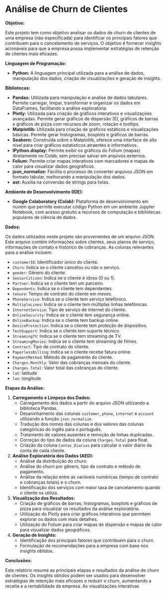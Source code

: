 # Análise de Churn de Clientes

**Objetivo:**

Este projeto tem como objetivo analisar os dados de churn de clientes de uma empresa (não especificada) para identificar os principais fatores que contribuem para o cancelamento de serviços. O objetivo é fornecer insights acionáveis para que a empresa possa implementar estratégias de retenção de clientes mais eficazes.

**Linguagem de Programação:**

*   **Python:** A linguagem principal utilizada para a análise de dados, manipulação dos dados, criação de visualizações e geração de insights.

**Bibliotecas:**

*   **Pandas:** Utilizada para manipulação e análise de dados tabulares. Permite carregar, limpar, transformar e organizar os dados em DataFrames, facilitando a análise exploratória.
*   **Plotly:** Utilizada para criação de gráficos interativos e visualizações avançadas. Permite gerar gráficos de dispersão 3D, gráficos de barras e gráficos de pizza com recursos de zoom, rotação e tooltips.
*   **Matplotlib:** Utilizada para criação de gráficos estáticos e visualizações básicas. Permite gerar histogramas, boxplots e gráficos de barras.
*   **Seaborn:** Construída sobre o Matplotlib, oferece uma interface de alto nível para criar gráficos estatísticos atraentes e informativos.
*   **IPython.display:** Permite exibir os gráficos do Folium (mapas) diretamente no Colab, sem precisar salvar em arquivos externos.
*   **Folium:** Permite criar mapas interativos com marcadores e mapas de calor para visualizar dados geográficos.
*   **json_normalize:** Facilita o processo de converter arquivos JSON em formato tabular, melhorando a manipulação dos dados.
*   **ast:** Auxilia na conversão de strings para listas.

**Ambiente de Desenvolvimento (IDE):**

*   **Google Colaboratory (Colab):** Plataforma de desenvolvimento em nuvem que permite executar código Python em um ambiente Jupyter Notebook, com acesso gratuito a recursos de computação e bibliotecas populares de ciência de dados.

**Dados:**

Os dados utilizados neste projeto são provenientes de um arquivo JSON. Este arquivo contém informações sobre clientes, seus planos de serviço, informações de contato e histórico de cobranças. As colunas relevantes para a análise incluem:

*   `customerID`: Identificador único do cliente.
*   `Churn`: Indica se o cliente cancelou ou não o serviço.
*   `gender`: Gênero do cliente.
*   `SeniorCitizen`: Indica se o cliente é idoso (0 ou 1).
*   `Partner`: Indica se o cliente tem um parceiro.
*   `Dependents`: Indica se o cliente tem dependentes.
*   `tenure`: Tempo de contrato do cliente em meses.
*   `PhoneService`: Indica se o cliente tem serviço telefônico.
*   `MultipleLines`: Indica se o cliente tem múltiplas linhas telefônicas.
*   `InternetService`: Tipo de serviço de internet do cliente.
*   `OnlineSecurity`: Indica se o cliente tem segurança online.
*   `OnlineBackup`: Indica se o cliente tem backup online.
*   `DeviceProtection`: Indica se o cliente tem proteção de dispositivo.
*   `TechSupport`: Indica se o cliente tem suporte técnico.
*   `StreamingTV`: Indica se o cliente tem streaming de TV.
*   `StreamingMovies`: Indica se o cliente tem streaming de filmes.
*   `Contract`: Tipo de contrato do cliente.
*   `PaperlessBilling`: Indica se o cliente recebe fatura online.
*   `PaymentMethod`: Método de pagamento do cliente.
*   `Charges.Monthly`: Valor das cobranças mensais do cliente.
*   `Charges.Total`: Valor total das cobranças do cliente.
*   `lat`: latitude
*   `lon`: longitude

**Etapas da Análise:**

1.  **Carregamento e Limpeza dos Dados:**
    *   Carregamento dos dados a partir do arquivo JSON utilizando a biblioteca Pandas.
    *   Desaninhamento das colunas `customer`, `phone`, `internet` e `account` utilizando a função `json_normalize`.
    *   Tradução dos nomes das colunas e dos valores das colunas categóricas do inglês para o português.
    *   Tratamento de valores ausentes e remoção de linhas duplicadas.
    *   Correção do tipo de dados da coluna `Charges.Total` para float.
    *   Criação da coluna `Contas_Diarias` para calcular o valor diário da conta de cada cliente.
2.  **Análise Exploratória dos Dados (AED):**
    *   Análise da distribuição do churn.
    *   Análise do churn por gênero, tipo de contrato e método de pagamento.
    *   Análise da relação entre as variáveis numéricas (tempo de contrato e cobranças totais) e o churn.
    *   Identificação dos serviços com maior taxa de cancelamento quando o cliente os utiliza.
3.  **Visualização dos Resultados:**
    *   Criação de gráficos de barras, histogramas, boxplots e gráficos de pizza para visualizar os resultados da análise exploratória.
    *   Utilização do Plotly para criar gráficos interativos que permitem explorar os dados com mais detalhes.
    *   Utilização do Folium para criar mapas de dispersão e mapas de calor para visualizar dados geográficos.
4.  **Geração de Insights:**
    *   Identificação dos principais fatores que contribuem para o churn.
    *   Formulação de recomendações para a empresa com base nos insights obtidos.

**Conclusões:**

Este relatório resume as principais etapas e resultados da análise de churn de clientes. Os insights obtidos podem ser usados para desenvolver estratégias de retenção mais eficazes e reduzir o churn, aumentando a receita e a rentabilidade da empresa. As visualizações interativas
